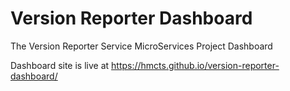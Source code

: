 # Version Reporter Dashboard
The Version Reporter Service MicroServices Project Dashboard

Dashboard site is live at https://hmcts.github.io/version-reporter-dashboard/
